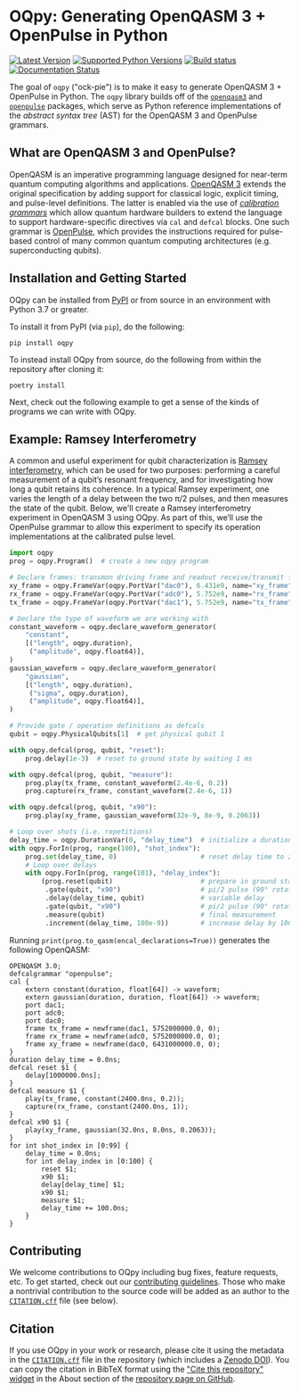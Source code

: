 # OQpy: Generating OpenQASM 3 + OpenPulse in Python

[![Latest Version](https://img.shields.io/pypi/v/oqpy.svg)](https://pypi.python.org/pypi/oqpy)
[![Supported Python Versions](https://img.shields.io/pypi/pyversions/oqpy.svg)](https://pypi.python.org/pypi/oqpy)
[![Build status](https://github.com/openqasm/oqpy/actions/workflows/test.yml/badge.svg?branch=main)](https://github.com/openqasm/oqpy/actions/workflows/test.yml)
[![Documentation Status](https://img.shields.io/readthedocs/oqpy.svg?logo=read-the-docs)](https://oqpy.readthedocs.io/en/latest/?badge=latest)

The goal of `oqpy` ("ock-pie") is to make it easy to generate OpenQASM 3 + OpenPulse in Python. The
`oqpy` library builds off of the [`openqasm3`][openqasm3] and [`openpulse`][openpulse] packages,
which serve as Python reference implementations of the _abstract syntax tree_ (AST) for the
OpenQASM 3 and OpenPulse grammars.

[openqasm3]: https://pypi.org/project/openqasm3/
[openpulse]: https://pypi.org/project/openpulse/

## What are OpenQASM 3 and OpenPulse?

OpenQASM is an imperative programming language designed for near-term quantum computing algorithms
and applications. [OpenQASM 3][openqasm3-docs] extends the original specification by adding support
for classical logic, explicit timing, and pulse-level definitions. The latter is enabled via the use
of [_calibration grammars_][pulses-docs] which allow quantum hardware builders to extend the language
to support hardware-specific directives via `cal` and `defcal` blocks. One such grammar is
[OpenPulse][openpulse-docs], which provides the instructions required for pulse-based control of
many common quantum computing architectures (e.g. superconducting qubits).

[openqasm3-docs]: https://openqasm.com/
[pulses-docs]: https://openqasm.com/language/pulses.html
[openpulse-docs]: https://openqasm.com/language/openpulse.html

## Installation and Getting Started

OQpy can be installed from [PyPI][pypi] or from source in an environment with Python 3.7 or greater.

To install it from PyPI (via `pip`), do the following:

```
pip install oqpy
```

To instead install OQpy from source, do the following from within the repository after cloning it:

```
poetry install
```

Next, check out the following example to get a sense of the kinds of programs we can write with
OQpy.

[pypi]: https://pypi.org/project/oqpy/

## Example: Ramsey Interferometry

A common and useful experiment for qubit characterization is [Ramsey interferometry][ramsey],
which can be used for two purposes: performing a careful measurement of a qubit’s resonant
frequency, and for investigating how long a qubit retains its coherence. In a typical Ramsey
experiment, one varies the length of a delay between the two π/2 pulses, and then measures the state
of the qubit. Below, we'll create a Ramsey interferometry experiment in OpenQASM 3 using OQpy.
As part of this, we’ll use the OpenPulse grammar to allow this experiment to specify its operation
implementations at the calibrated pulse level.

[ramsey]: https://en.wikipedia.org/wiki/Ramsey_interferometry

```python
import oqpy
prog = oqpy.Program()  # create a new oqpy program

# Declare frames: transmon driving frame and readout receive/transmit frames
xy_frame = oqpy.FrameVar(oqpy.PortVar("dac0"), 6.431e9, name="xy_frame")
rx_frame = oqpy.FrameVar(oqpy.PortVar("adc0"), 5.752e9, name="rx_frame")
tx_frame = oqpy.FrameVar(oqpy.PortVar("dac1"), 5.752e9, name="tx_frame")

# Declare the type of waveform we are working with
constant_waveform = oqpy.declare_waveform_generator(
    "constant",
    [("length", oqpy.duration),
     ("amplitude", oqpy.float64)],
)
gaussian_waveform = oqpy.declare_waveform_generator(
    "gaussian",
    [("length", oqpy.duration),
     ("sigma", oqpy.duration),
     ("amplitude", oqpy.float64)],
)

# Provide gate / operation definitions as defcals
qubit = oqpy.PhysicalQubits[1]  # get physical qubit 1

with oqpy.defcal(prog, qubit, "reset"):
    prog.delay(1e-3)  # reset to ground state by waiting 1 ms

with oqpy.defcal(prog, qubit, "measure"):
    prog.play(tx_frame, constant_waveform(2.4e-6, 0.2))
    prog.capture(rx_frame, constant_waveform(2.4e-6, 1))

with oqpy.defcal(prog, qubit, "x90"):
    prog.play(xy_frame, gaussian_waveform(32e-9, 8e-9, 0.2063))

# Loop over shots (i.e. repetitions)
delay_time = oqpy.DurationVar(0, "delay_time")  # initialize a duration
with oqpy.ForIn(prog, range(100), "shot_index"):
    prog.set(delay_time, 0)                     # reset delay time to zero
    # Loop over delays
    with oqpy.ForIn(prog, range(101), "delay_index"):
        (prog.reset(qubit)                      # prepare in ground state
         .gate(qubit, "x90")                    # pi/2 pulse (90° rotation about the x-axis)
         .delay(delay_time, qubit)              # variable delay
         .gate(qubit, "x90")                    # pi/2 pulse (90° rotation about the x-axis)
         .measure(qubit)                        # final measurement
         .increment(delay_time, 100e-9))        # increase delay by 100 ns
```

Running `print(prog.to_qasm(encal_declarations=True))` generates the following OpenQASM:

```qasm3
OPENQASM 3.0;
defcalgrammar "openpulse";
cal {
    extern constant(duration, float[64]) -> waveform;
    extern gaussian(duration, duration, float[64]) -> waveform;
    port dac1;
    port adc0;
    port dac0;
    frame tx_frame = newframe(dac1, 5752000000.0, 0);
    frame rx_frame = newframe(adc0, 5752000000.0, 0);
    frame xy_frame = newframe(dac0, 6431000000.0, 0);
}
duration delay_time = 0.0ns;
defcal reset $1 {
    delay[1000000.0ns];
}
defcal measure $1 {
    play(tx_frame, constant(2400.0ns, 0.2));
    capture(rx_frame, constant(2400.0ns, 1));
}
defcal x90 $1 {
    play(xy_frame, gaussian(32.0ns, 8.0ns, 0.2063));
}
for int shot_index in [0:99] {
    delay_time = 0.0ns;
    for int delay_index in [0:100] {
        reset $1;
        x90 $1;
        delay[delay_time] $1;
        x90 $1;
        measure $1;
        delay_time += 100.0ns;
    }
}
```

## Contributing

We welcome contributions to OQpy including bug fixes, feature requests, etc. To get started, check
out our [contributing guidelines](CONTRIBUTING.md). Those who make a nontrivial contribution to the
source code will be added as an author to the [`CITATION.cff`][citation-file] file (see below).

## Citation

If you use OQpy in your work or research, please cite it using the metadata in the
[`CITATION.cff`][citation-file] file in the repository (which includes a
[Zenodo DOI][zenodo-doi]). You can copy the citation in BibTeX format using the
["Cite this repository" widget][citation-widget] in the About section of the
[repository page on GitHub][github].

[zenodo-doi]: https://doi.org/10.5281/zenodo.7349265
[citation-file]: https://github.com/openqasm/oqpy/blob/main/CITATION.cff
[citation-widget]: https://docs.github.com/en/repositories/managing-your-repositorys-settings-and-features/customizing-your-repository/about-citation-files
[github]: https://github.com/openqasm/oqpy
